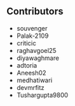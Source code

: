## Contributors
- souvenger
- Palak-2109
- criticic
- raghavgoel25
- diyawaghmare
- adtoria
- Aneesh02
- medhatiwari
- devmrfitz
- Tushargupta9800

